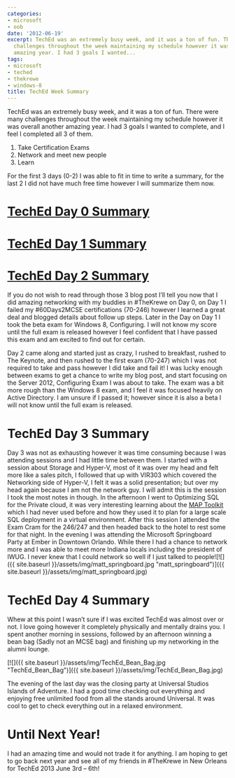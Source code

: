 ```yaml
---
categories:
- microsoft
- oob
date: '2012-06-19'
excerpt: TechEd was an extremely busy week, and it was a ton of fun. There were many
  challenges throughout the week maintaining my schedule however it was overall another
  amazing year. I had 3 goals I wanted...
tags:
- microsoft
- teched
- thekrewe
- windows-8
title: TechEd Week Summary
---
```


TechEd was an extremely busy week, and it was a ton of fun. There were many challenges throughout the week maintaining my schedule however it was overall another amazing year. I had 3 goals I wanted to complete, and I feel I completed all 3 of them.

1. Take Certification Exams
2. Network and meet new people
3. Learn

For the first 3 days (0-2) I was able to fit in time to write a summary, for the last 2 I did not have much free time however I will summarize them now.

# [TechEd Day 0 Summary](http://mattblogsit.com/2012/06/11/teched-day-0-summary/)

# [TechEd Day 1 Summary](http://mattblogsit.com/2012/06/11/teched-day-1-summary/)

# [TechEd Day 2 Summary](http://mattblogsit.com/2012/06/13/teched-day-2-summary/)

If you do not wish to read through those 3 blog post I’ll tell you now that I did amazing networking with my buddies in #TheKrewe on Day 0, on Day 1 I failed my #60Days2MCSE certifications (70-246) however I learned a great deal and blogged details about follow up steps. Later in the Day on Day 1 I took the beta exam for Windows 8, Configuring. I will not know my score until the full exam is released however I feel confident that I have passed this exam and am excited to find out for certain.

Day 2 came along and started just as crazy, I rushed to breakfast, rushed to The Keynote, and then rushed to the first exam (70-247) which I was not required to take and pass however I did take and fail it! I was lucky enough between exams to get a chance to write my blog post, and start focusing on the Server 2012, Configuring Exam I was about to take. The exam was a bit more rough than the Windows 8 exam, and I feel it was focused heavily on Active Directory. I am unsure if I passed it; however since it is also a beta I will not know until the full exam is released.

# TechEd Day 3 Summary

Day 3 was not as exhausting however it was time consuming because I was attending sessions and I had little time between them. I started with a session about Storage and Hyper-V, most of it was over my head and felt more like a sales pitch, I followed that up with VIR303 which covered the Networking side of Hyper-V, I felt it was a solid presentation; but over my head again because I am not the network guy. I will admit this is the session I took the most notes in though. In the afternoon I went to Optimizing SQL for the Private cloud, it was very interesting learning about the [MAP Toolkit](http://technet.microsoft.com/en-us/library/bb977556.aspx) which I had never used before and how they used it to plan for a large scale SQL deployment in a virtual environment. After this session I attended the Exam Cram for the 246/247 and then headed back to the hotel to rest some for that night. In the evening I was attending the Microsoft Springboard Party at Ember in Downtown Orlando. While there I had a chance to network more and I was able to meet more Indiana locals including the president of IWUG. I never knew that I could network so well if I just talked to people![![]({{ site.baseurl }}/assets/img/matt_springboard.jpg "matt_springboard")]({{ site.baseurl }}/assets/img/matt_springboard.jpg)

# TechEd Day 4 Summary

Whew at this point I wasn’t sure if I was excited TechEd was almost over or not. I love going however it completely physically and mentally drains you. I spent another morning in sessions, followed by an afternoon winning a bean bag (Sadly not an MCSE bag) and finishing up my networking in the alumni lounge.

[![]({{ site.baseurl }}/assets/img/TechEd_Bean_Bag.jpg "TechEd_Bean_Bag")]({{ site.baseurl }}/assets/img/TechEd_Bean_Bag.jpg)

The evening of the last day was the closing party at Universal Studios Islands of Adventure. I had a good time checking out everything and enjoying free unlimited food from all the stands around Universal. It was cool to get to check everything out in a relaxed environment.

# Until Next Year!

I had an amazing time and would not trade it for anything. I am hoping to get to go back next year and see all of my friends in #TheKrewe in New Orleans for TechEd 2013 June 3rd – 6th!